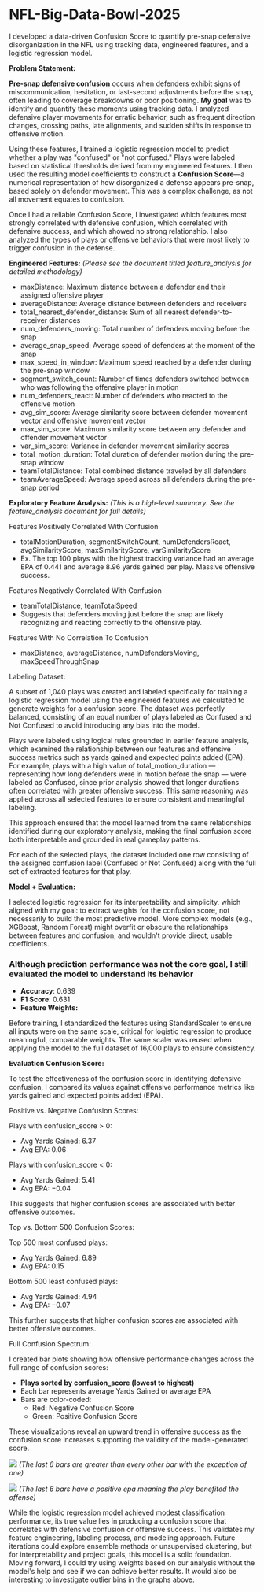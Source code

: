 # NFL-Big-Data-Bowl-2025
I developed a data-driven Confusion Score to quantify pre-snap defensive disorganization in the NFL using tracking data, engineered features, and a logistic regression model.

**Problem Statement:**

**Pre-snap defensive confusion** occurs when defenders exhibit signs of miscommunication, hesitation, or last-second adjustments before the snap, often leading to coverage breakdowns or poor positioning. **My goal** was to identify and quantify these moments using tracking data. I analyzed defensive player movements for erratic behavior, such as frequent direction changes, crossing paths, late alignments, and sudden shifts in response to offensive motion.

Using these features, I trained a logistic regression model to predict whether a play was "confused" or "not confused." Plays were labeled based on statistical thresholds derived from my engineered features. I then used the resulting model coefficients to construct a **Confusion Score**—a numerical representation of how disorganized a defense appears pre-snap, based solely on defender movement. This was a complex challenge, as not all movement equates to confusion.

Once I had a reliable Confusion Score, I investigated which features most strongly correlated with defensive confusion, which correlated with defensive success, and which showed no strong relationship. I also analyzed the types of plays or offensive behaviors that were most likely to trigger confusion in the defense.

**Engineered Features:** _(Please see the document titled feature_analysis for detailed methodology)_

- maxDistance: Maximum distance between a defender and their assigned offensive player
- averageDistance: Average distance between defenders and receivers
- total_nearest_defender_distance: Sum of all nearest defender-to-receiver distances
- num_defenders_moving: Total number of defenders moving before the snap
- average_snap_speed: Average speed of defenders at the moment of the snap
- max_speed_in_window: Maximum speed reached by a defender during the pre-snap window
- segment_switch_count: Number of times defenders switched between who was following the offensive player in motion
- num_defenders_react: Number of defenders who reacted to the offensive motion
- avg_sim_score: Average similarity score between defender movement vector and offensive movement vector
- max_sim_score: Maximum similarity score between any defender and offender movement vector
- var_sim_score: Variance in defender movement similarity scores
- total_motion_duration: Total duration of defender motion during the pre-snap window
- teamTotalDistance: Total combined distance traveled by all defenders
- teamAverageSpeed: Average speed across all defenders during the pre-snap period

**Exploratory Feature Analysis:** _(This is a high-level summary. See the feature_analysis document for full details)_

Features Positively Correlated With Confusion

- totalMotionDuration, segmentSwitchCount, numDefendersReact, avgSimilarityScore, maxSimilarityScore, varSimilarityScore
- Ex. The top 100 plays with the highest tracking variance had an average EPA of 0.441 and average 8.96 yards gained per play. Massive offensive success.

Features Negatively Correlated With Confusion

- teamTotalDistance, teamTotalSpeed
- Suggests that defenders moving just before the snap are likely recognizing and reacting correctly to the offensive play.

Features With No Correlation To Confusion

- maxDistance, averageDistance, numDefendersMoving, maxSpeedThroughSnap

Labeling Dataset:

A subset of 1,040 plays was created and labeled specifically for training a logistic regression model using the engineered features we calculated to generate weights for a confusion score. The dataset was perfectly balanced, consisting of an equal number of plays labeled as Confused and Not Confused to avoid introducing any bias into the model.

Plays were labeled using logical rules grounded in earlier feature analysis, which examined the relationship between our features and offensive success metrics such as yards gained and expected points added (EPA). For example, plays with a high value of total_motion_duration — representing how long defenders were in motion before the snap — were labeled as Confused, since prior analysis showed that longer durations often correlated with greater offensive success. This same reasoning was applied across all selected features to ensure consistent and meaningful labeling.

This approach ensured that the model learned from the same relationships identified during our exploratory analysis, making the final confusion score both interpretable and grounded in real gameplay patterns.

For each of the selected plays, the dataset included one row consisting of the assigned confusion label (Confused or Not Confused) along with the full set of extracted features for that play.

**Model + Evaluation:**

I selected logistic regression for its interpretability and simplicity, which aligned with my goal: to extract weights for the confusion score, not necessarily to build the most predictive model. More complex models (e.g., XGBoost, Random Forest) might overfit or obscure the relationships between features and confusion, and wouldn't provide direct, usable coefficients.

### Although prediction performance was not the core goal, I still evaluated the model to understand its behavior

- **Accuracy**: 0.639
- **F1 Score**: 0.631
- **Feature Weights:**

Before training, I standardized the features using StandardScaler to ensure all inputs were on the same scale, critical for logistic regression to produce meaningful, comparable weights. The same scaler was reused when applying the model to the full dataset of 16,000 plays to ensure consistency.

**Evaluation Confusion Score:**

To test the effectiveness of the confusion score in identifying defensive confusion, I compared its values against offensive performance metrics like yards gained and expected points added (EPA).

Positive vs. Negative Confusion Scores:

Plays with confusion_score > 0:

- Avg Yards Gained: 6.37
- Avg EPA: 0.06

Plays with confusion_score < 0:

- Avg Yards Gained: 5.41
- Avg EPA: −0.04

This suggests that higher confusion scores are associated with better offensive outcomes.

Top vs. Bottom 500 Confusion Scores:

Top 500 most confused plays:

- Avg Yards Gained: 6.89
- Avg EPA: 0.15

Bottom 500 least confused plays:

- Avg Yards Gained: 4.94
- Avg EPA: −0.07

This further suggests that higher confusion scores are associated with better offensive outcomes.

Full Confusion Spectrum:

I created bar plots showing how offensive performance changes across the full range of confusion scores:

- **Plays sorted by confusion_score (lowest to highest)**
- Each bar represents average Yards Gained or average EPA
- Bars are color-coded:
  - Red: Negative Confusion Score
  - Green: Positive Confusion Score

These visualizations reveal an upward trend in offensive success as the confusion score increases supporting the validity of the model-generated score.

![](Visuals/Bar%20Chart.jpeg)
_(The last 6 bars are greater than every other bar with the exception of one)_

![](Visuals/Bar%20Chart%202.jpeg)
_(The last 6 bars have a positive epa meaning the play benefited the offense)_

While the logistic regression model achieved modest classification performance, its true value lies in producing a confusion score that correlates with defensive confusion or offensive success. This validates my feature engineering, labeling process, and modeling approach. Future iterations could explore ensemble methods or unsupervised clustering, but for interpretability and project goals, this model is a solid foundation. Moving forward, I could try using weights based on our analysis without the model's help and see if we can achieve better results. It would also be interesting to investigate outlier bins in the graphs above.
